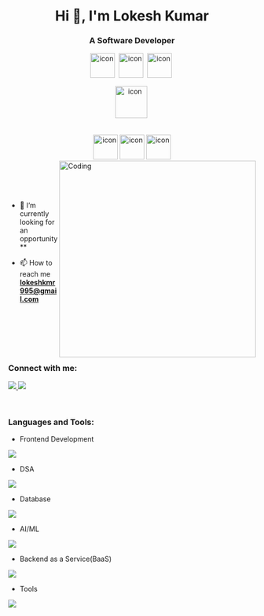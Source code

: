  

<h1 align="center">Hi 👋, I'm Lokesh Kumar </h1>
<h3 align="center">A Software Developer</h3>
</p>
 
<div align="center">
  
 <img src="https://techstack-generator.vercel.app/cpp-icon.svg" alt="icon" width="50" height="50" />&nbsp;
 <img src="https://techstack-generator.vercel.app/python-icon.svg" alt="icon" width="50"  height="50" />&nbsp;
  <img src="https://techstack-generator.vercel.app/mysql-icon.svg" alt="icon" width="50" height="50" />&nbsp;
 
  <img src="https://techstack-generator.vercel.app/react-icon.svg" alt="icon" width="65" height="65" />&nbsp;
</div>

<br>

<div align="center">
  <img src="https://techstack-generator.vercel.app/docker-icon.svg" alt="icon" width="50" height="50" />
 <img src="https://techstack-generator.vercel.app/kubernetes-icon.svg" alt="icon" width="50" height="50" />
<img src="https://techstack-generator.vercel.app/github-icon.svg" alt="icon" width="50" height="50"/>
  
</div>

<img align="right" alt="Coding" width="400" src="https://user-images.githubusercontent.com/74038190/229223263-cf2e4b07-2615-4f87-9c38-e37600f8381a.gif">
<br><br><br><br>

- 🔭 I’m currently looking for an opportunity**

- 📫 How to reach me **lokeshkmr995@gmail.com**

<br>
<br>
<br>
<br>
<br> 
<h3 align="left">Connect with me:</h3>
<p align="left">
  <a href="https://www.linkedin.com/in/lokeshkmr2511">
    <img src="https://skillicons.dev/icons?i=linkedin" />
<a href="https://www.instagram.com/_itzzlokesh_007/" target="_blank">

 <img src="https://skillicons.dev/icons?i=instagram" /> 
</a>

   
  </a>
</p>




 </a>
</p>
<br>


<h3 align="left">Languages and Tools:</h3>

- Frontend  Development
<p align="left">
  <a href="https://skillicons.dev">
    <img src="https://skillicons.dev/icons?i=react,nodejs" />
  </a>
</p>



- DSA
<p align="left">
  <a href="https://skillicons.dev">
    <img src="https://skillicons.dev/icons?i=cpp,py" />
   
    
   
  </a>
</p>
  

- Database
<p align="left">
  <a href="https://skillicons.dev">
    <img src="https://skillicons.dev/icons?i=mysql" />
    
   
  </a>
</p>


- AI/ML
<p align="left">
  <a href="https://skillicons.dev">
    <img src="https://skillicons.dev/icons?i=opencv,tensorflow," />
      </a>
</p>

- Backend as a Service(BaaS)
<p align="left">
  <a href="https://skillicons.dev">
    <img src="https://skillicons.dev/icons?i=firebase" />
  </a>
</p>

- Tools
<p align="left">
  <a href="https://skillicons.dev">
    <img src="https://skillicons.dev/icons?i=git,github,docker,pycharm,aws" />
  </a>
</p>

<br/>
 
